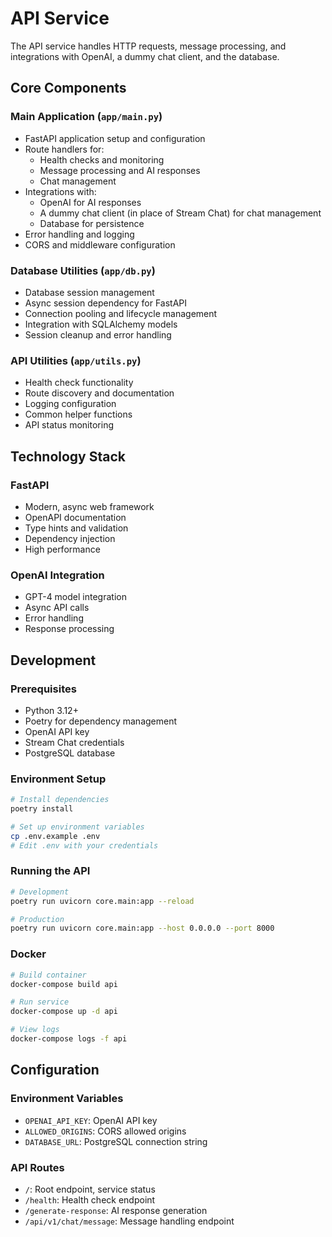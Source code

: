 # API Service

The API service handles HTTP requests, message processing, and integrations with OpenAI, a dummy chat client, and the database.

## Core Components

### Main Application (`app/main.py`)
- FastAPI application setup and configuration
- Route handlers for:
  - Health checks and monitoring
  - Message processing and AI responses
  - Chat management
- Integrations with:
  - OpenAI for AI responses
  - A dummy chat client (in place of Stream Chat) for chat management
  - Database for persistence
- Error handling and logging
- CORS and middleware configuration

### Database Utilities (`app/db.py`)
- Database session management
- Async session dependency for FastAPI
- Connection pooling and lifecycle management
- Integration with SQLAlchemy models
- Session cleanup and error handling

### API Utilities (`app/utils.py`)
- Health check functionality
- Route discovery and documentation
- Logging configuration
- Common helper functions
- API status monitoring

## Technology Stack

### FastAPI
- Modern, async web framework
- OpenAPI documentation
- Type hints and validation
- Dependency injection
- High performance

### OpenAI Integration
- GPT-4 model integration
- Async API calls
- Error handling
- Response processing

## Development

### Prerequisites
- Python 3.12+
- Poetry for dependency management
- OpenAI API key
- Stream Chat credentials
- PostgreSQL database

### Environment Setup
```bash
# Install dependencies
poetry install

# Set up environment variables
cp .env.example .env
# Edit .env with your credentials
```

### Running the API
```bash
# Development
poetry run uvicorn core.main:app --reload

# Production
poetry run uvicorn core.main:app --host 0.0.0.0 --port 8000
```

### Docker
```bash
# Build container
docker-compose build api

# Run service
docker-compose up -d api

# View logs
docker-compose logs -f api
```

## Configuration

### Environment Variables
- `OPENAI_API_KEY`: OpenAI API key
- `ALLOWED_ORIGINS`: CORS allowed origins
- `DATABASE_URL`: PostgreSQL connection string

### API Routes
- `/`: Root endpoint, service status
- `/health`: Health check endpoint
- `/generate-response`: AI response generation
- `/api/v1/chat/message`: Message handling endpoint